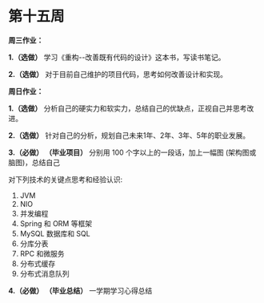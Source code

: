 # 第十五周

**周三作业：**

**1.（选做）** 学习《重构--改善既有代码的设计》这本书，写读书笔记。

**2.（选做）** 对于目前自己维护的项目代码，思考如何改善设计和实现。

**周日作业：**

**1.（选做）** 分析自己的硬实力和软实力，总结自己的优缺点，正视自己并思考改进。

**2.（选做）** 针对自己的分析，规划自己未来1年、2年、3年、5年的职业发展。

**3.（必做）** **（毕业项目）** 分别用 100 个字以上的一段话，加上一幅图 (架构图或脑图)，总结自己

对下列技术的关键点思考和经验认识:

1. JVM
2. NIO
3. 并发编程
4. Spring 和 ORM 等框架
5. MySQL 数据库和 SQL
6. 分库分表 
7. RPC 和微服务
8. 分布式缓存
9. 分布式消息队列

**4.（必做）** **（毕业总结）** 一学期学习心得总结